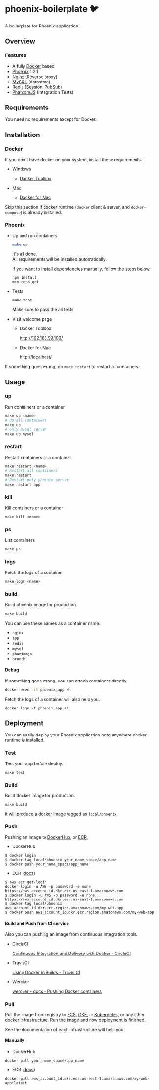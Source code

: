 # phoenix-boilerplate 🐦

A boilerplate for Phoenix application.

## Overview

### Features

- A fully [Docker](https://www.docker.com/) based
- [Phoenix](http://www.phoenixframework.org/) 1.2.1
- [Nginx](https://hub.docker.com/_/nginx/) (Reverse proxy)
- [MySQL](https://hub.docker.com/_/mysql/) (datastore)
- [Redis](https://hub.docker.com/_/redis/) (Session, PubSub)
- [PhantomJS](http://phantomjs.org/) (Integration Tests)

## Requirements

You need no requirements except for Docker.

## Installation

### Docker

If you don't have docker on your system, install these requirements.  

- Windows

  - [Docker Toolbox](https://www.docker.com/products/docker-toolbox)

- Mac

  - [Docker for Mac](https://docs.docker.com/docker-for-mac/)

Skip this section if docker runtime (`docker` client & server, and `docker-compose`) is already installed.


### Phoenix

- Up and run containers

  ```bash
  make up
  ```

  It's all done.  
  All requirements will be installed automatically.
  
  If you want to install dependencies manually, follow the steps below.
  
  ```
  npm install
  mix deps.get
  ```

- Tests

  ```elixir
  make test
  ```

  Make sure to pass the all tests

- Visit welcome page

  - Docker Toolbox

    http://192.168.99.100/

  - Docker for Mac

    http://localhost/

If something goes wrong, do `make restart` to restart all containers.

## Usage

### up

Run containers or a container

  ```elixir
  make up <name>
  # Up all containers
  make up
  # only mysql server
  make up mysql
  ```

### restart

Restart containers or a container

  ```elixir
  make restart <name>
  # Restart all containers
  make restart
  # Restart only phoenix server
  make restart app
  ```

### kill

Kill containers or a container

  ```elixir
  make kill <name>
  ```


### ps

List containers

  ```elixir
  make ps
  ```

### logs

Fetch the logs of a container

  ```elixir
  make logs <name>
  ```

### build

Build phoenix image for production

  ```elixir
  make build
  ```

You can use these names as a container name.

- `nginx`
- `app`
- `redis`
- `mysql`
- `phantomjs`
- `brunch`

#### Debug

If something goes wrong, you can attach containers directly.

```bash
docker exec -it phoenix_app sh
```

Fetch the logs of a container will also help you.

```
docker logs -f phoenix_app sh
```

## Deployment

You can easily deploy your Phoenix application onto anywhere docker runtime is installed.


### Test

Test your app before deploy.

```
make test
```

### Build

Build docker image for production.

```
make build
```

it will produce a docker image tagged as `local/phoenix`.

### Push

Pushing an image to [DockerHub](https://hub.docker.com/), or [ECR](http://docs.aws.amazon.com/AmazonECS/latest/developerguide/ECS_Console_Repositories.html),


- DockerHub

```
$ docker login
$ docker tag local/phoenix your_name_space/app_name
$ docker push your_name_space/app_name
```

- ECR ([docs](http://docs.aws.amazon.com/AmazonECR/latest/userguide/docker-push-ecr-image.html))

```
$ aws ecr get-login
docker login -u AWS -p password -e none https://aws_account_id.dkr.ecr.us-east-1.amazonaws.com
$ docker login -u AWS -p password -e none https://aws_account_id.dkr.ecr.us-east-1.amazonaws.com
$ docker tag local/phoenix aws_account_id.dkr.ecr.region.amazonaws.com/my-web-app
$ docker push aws_account_id.dkr.ecr.region.amazonaws.com/my-web-app
```

#### Build and Push from CI service

Also you can pushing an image from continuous integration tools.

- CircleCI

  [Continuous Integration and Delivery with Docker \- CircleCI](https://circleci.com/docs/docker/#deployment-to-a-docker-registry)

- TravisCI

  [Using Docker in Builds \- Travis CI](https://docs.travis-ci.com/user/docker/#Pushing-a-Docker-Image-to-a-Registry)

- Wercker

  [wercker \- docs \- Pushing Docker containers](http://devcenter.wercker.com/docs/containers/pushing-containers.html)

### Pull

Pull the image from registry to
[ECS](http://docs.aws.amazon.com/AmazonECS/latest/developerguide/ECS_GetStarted.html),  [GKE](https://cloud.google.com/container-engine/), or [Kubernetes](https://github.com/kubernetes/kubernetes), or any other docker infrastructure.
Run the image and now deployment is finished.

See the documentation of each infrastructure will help you.


#### Manually

- DockerHub

```
docker pull your_name_space/app_name
```

- ECR ([docs](http://docs.aws.amazon.com/AmazonECR/latest/userguide/docker-pull-ecr-image.html))

```
docker pull aws_account_id.dkr.ecr.us-east-1.amazonaws.com/my-web-app:latest
```
